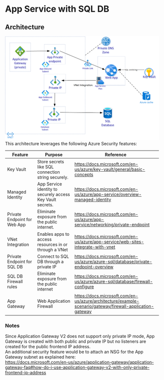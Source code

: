 # App Service with SQL DB 
## Architecture
![Landing Zone](https://github.com/azuregomez/webapp/blob/main/websql.png)
This architecture leverages the following Azure Security features:

Feature | Purpose | Reference
------- | ------- | -----
Key Vault | Store secrets like SQL connection string securely. | https://docs.microsoft.com/en-us/azure/key-vault/general/basic-concepts
Managed Identity |  App Service identity to securely access Key Vault secrets. | https://docs.microsoft.com/en-us/azure/app-service/overview-managed-identity
Private Endpoint for Web App | Eliminate exposure from the public internet. | https://docs.microsoft.com/en-us/azure/app-service/networking/private-endpoint
VNet Integration |  Enables apps to access resources in or through a VNet |  https://docs.microsoft.com/en-us/azure/app-service/web-sites-integrate-with-vnet
Private Endpoint for SQL DB |  Connect to SQL DB through a private IP | https://docs.microsoft.com/en-us/azure/azure-sql/database/private-endpoint-overview
SQL DB Firewall rules | Eliminate exposure from the public internet | https://docs.microsoft.com/en-us/azure/azure-sql/database/firewall-configure
App Gateway | Web Application Firewall  |   https://docs.microsoft.com/en-us/azure/architecture/example-scenario/gateway/firewall-application-gateway

### Notes
Since Application Gateway V2 does not support only private IP mode, App Gateway is created with both public and private IP but no listeners are created for the public frontend IP address.\
An additional security feature would be to attach an NSG for the App Gateway subnet as explained here:\
https://docs.microsoft.com/en-us/azure/application-gateway/application-gateway-faq#how-do-i-use-application-gateway-v2-with-only-private-frontend-ip-address
